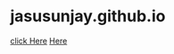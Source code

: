 # jasusunjay.github.io
[click Here](www.google.com)
[Here](https://drive.google.com/file/d/17nx1bW8Du_xRBBBZ4YtTvUsr1wGlipps/view?usp=sharing)
